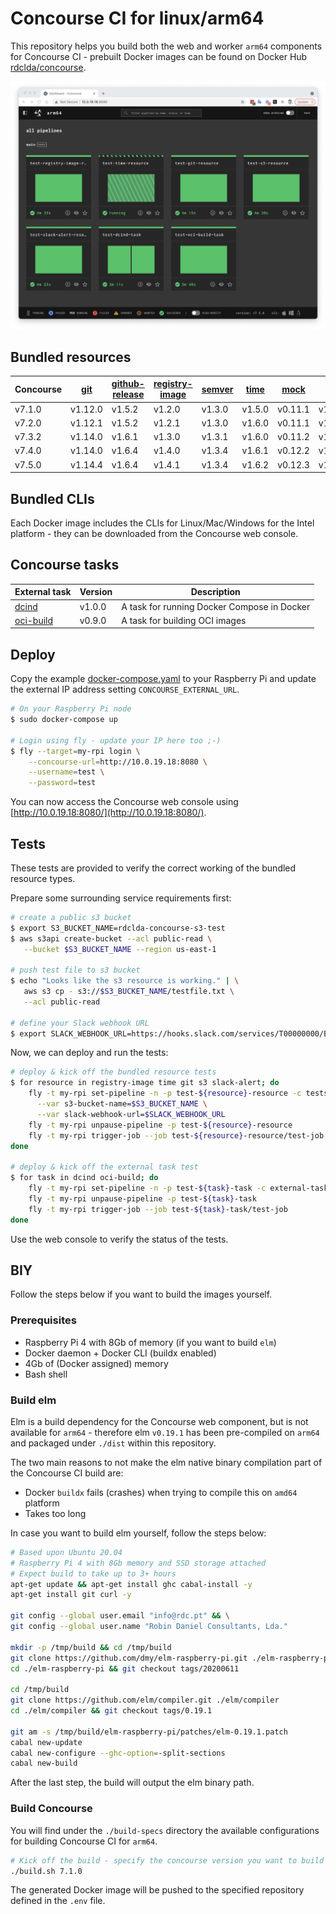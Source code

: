 # Concourse CI for linux/arm64

This repository helps you build both the web and worker `arm64` components for Concourse CI - prebuilt Docker images can be found on Docker Hub [rdclda/concourse](https://hub.docker.com/repository/docker/rdclda/concourse).

![Concourse on arm64 screenshot](./screenshot.png)

## Bundled resources

| Concourse | [git](https://github.com/concourse/git-resource) | [github-release](https://github.com/concourse/github-release-resource) | [registry-image](https://github.com/concourse/registry-image-resource) | [semver](https://github.com/concourse/semver-resource) | [time](https://github.com/concourse/time-resource) | [mock](https://github.com/concourse/mock-resource) | [s3](https://github.com/concourse/s3-resource) | [slack-alert](https://github.com/arbourd/concourse-slack-alert-resource) |
|--- |--- |--- |--- |--- |--- |--- |--- |--- |
| v7.1.0 | v1.12.0 | v1.5.2 | v1.2.0 | v1.3.0 | v1.5.0 | v0.11.1 | v1.1.1 | v0.15.0 |
| v7.2.0 | v1.12.1 | v1.5.2 | v1.2.1 | v1.3.0 | v1.6.0 | v0.11.1 | v1.1.1 | v0.15.0 |
| v7.3.2 | v1.14.0 | v1.6.1 | v1.3.0 | v1.3.1 | v1.6.0 | v0.11.2 | v1.1.1 | v0.15.0 |
| v7.4.0 | v1.14.0 | v1.6.4 | v1.4.0 | v1.3.4 | v1.6.1 | v0.12.2 | v1.1.2 | v0.15.0 |
| v7.5.0 | v1.14.4 | v1.6.4 | v1.4.1 | v1.3.4 | v1.6.2 | v0.12.3 | v1.1.3 | v0.15.0 |

## Bundled CLIs

Each Docker image includes the CLIs for Linux/Mac/Windows for the Intel platform - they can be downloaded from the Concourse web console.

## Concourse tasks

| External task | Version | Description |
|--- |--- |--- |
| [dcind](https://github.com/robinhuiser/concourse-arm64/tree/main/external-tasks/dcind) | v1.0.0 | A task for running Docker Compose in Docker | 
| [oci-build](https://github.com/concourse/oci-build-task) | v0.9.0 | A task for building OCI images |

## Deploy

Copy the example [docker-compose.yaml](./docker-compose.yaml) to your Raspberry Pi and update the external IP address setting `CONCOURSE_EXTERNAL_URL`.

~~~bash
# On your Raspberry Pi node
$ sudo docker-compose up

# Login using fly - update your IP here too ;-)
$ fly --target=my-rpi login \
    --concourse-url=http://10.0.19.18:8080 \
    --username=test \
    --password=test                                                      
~~~

You can now access the Concourse web console using [http://10.0.19.18:8080/](http://10.0.19.18:8080/).

## Tests

These tests are provided to verify the correct working of the bundled resource types. 

Prepare some surrounding service requirements first:

~~~bash
# create a public s3 bucket
$ export S3_BUCKET_NAME=rdclda-concourse-s3-test
$ aws s3api create-bucket --acl public-read \
   --bucket $S3_BUCKET_NAME --region us-east-1

# push test file to s3 bucket
$ echo "Looks like the s3 resource is working." | \
   aws s3 cp - s3://$S3_BUCKET_NAME/testfile.txt \
   --acl public-read

# define your Slack webhook URL
$ export SLACK_WEBHOOK_URL=https://hooks.slack.com/services/T00000000/B00000000/XXXXXXXXXXXXXXXXXXXXXXXX
~~~

Now, we can deploy and run the tests:

~~~bash
# deploy & kick off the bundled resource tests
$ for resource in registry-image time git s3 slack-alert; do
    fly -t my-rpi set-pipeline -n -p test-${resource}-resource -c tests/$resource-resource.yaml \
      --var s3-bucket-name=$S3_BUCKET_NAME \
      --var slack-webhook-url=$SLACK_WEBHOOK_URL
    fly -t my-rpi unpause-pipeline -p test-${resource}-resource
    fly -t my-rpi trigger-job --job test-${resource}-resource/test-job
done

# deploy & kick off the external task test
$ for task in dcind oci-build; do
    fly -t my-rpi set-pipeline -n -p test-${task}-task -c external-tasks/${task}/example/pipe.yaml
    fly -t my-rpi unpause-pipeline -p test-${task}-task
    fly -t my-rpi trigger-job --job test-${task}-task/test-job
done
~~~

Use the web console to verify the status of the tests.

## BIY

Follow the steps below if you want to build the images yourself.
### Prerequisites

* Raspberry Pi 4 with 8Gb of memory (if you want to build `elm`)
* Docker daemon + Docker CLI (buildx enabled)
* 4Gb of (Docker assigned) memory
* Bash shell

### Build elm

Elm is a build dependency for the Concourse web component, but is not available for `arm64` - therefore elm `v0.19.1` has been pre-compiled on `arm64` and packaged under `./dist` within this repository.

The two main reasons to not make the elm native binary compilation part of the Concourse CI build are:

* Docker `buildx` fails (crashes) when trying to compile this on `amd64` platform
* Takes too long

In case you want to build elm yourself, follow the steps below:

~~~bash
# Based upon Ubuntu 20.04
# Raspberry Pi 4 with 8Gb memory and SSD storage attached
# Expect build to take up to 3+ hours
apt-get update && apt-get install ghc cabal-install -y
apt-get install git curl -y

git config --global user.email "info@rdc.pt" && \
git config --global user.name "Robin Daniel Consultants, Lda."

mkdir -p /tmp/build && cd /tmp/build
git clone https://github.com/dmy/elm-raspberry-pi.git ./elm-raspberry-pi
cd ./elm-raspberry-pi && git checkout tags/20200611

cd /tmp/build
git clone https://github.com/elm/compiler.git ./elm/compiler
cd ./elm/compiler && git checkout tags/0.19.1

git am -s /tmp/build/elm-raspberry-pi/patches/elm-0.19.1.patch
cabal new-update
cabal new-configure --ghc-option=-split-sections
cabal new-build
~~~

After the last step, the build will output the elm binary path.

### Build Concourse

You will find under the `./build-specs` directory the available configurations for building Concourse CI for `arm64`.

~~~bash
# Kick off the build - specify the concourse version you want to build
./build.sh 7.1.0
~~~

The generated Docker image will be pushed to the specified repository defined in the `.env` file.
